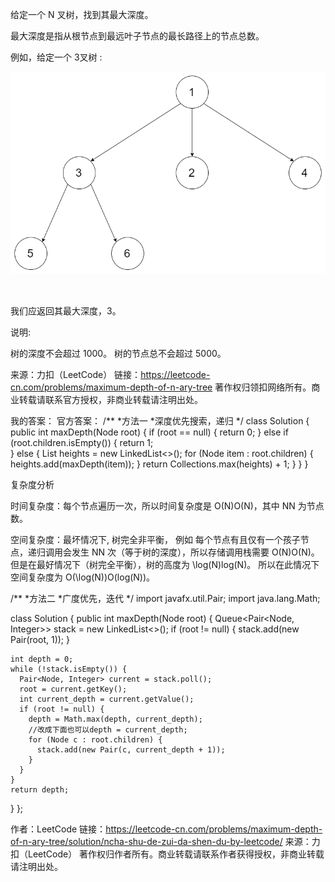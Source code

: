 给定一个 N 叉树，找到其最大深度。

最大深度是指从根节点到最远叶子节点的最长路径上的节点总数。

例如，给定一个 3叉树 :

![image](https://github.com/kaishuideweidao/LeetCode/blob/master/1.jpg)



 

我们应返回其最大深度，3。

说明:

树的深度不会超过 1000。
树的节点总不会超过 5000。

来源：力扣（LeetCode）
链接：https://leetcode-cn.com/problems/maximum-depth-of-n-ary-tree
著作权归领扣网络所有。商业转载请联系官方授权，非商业转载请注明出处。

我的答案：
官方答案：
/**
*方法一
*深度优先搜索，递归
*/
class Solution {
  public int maxDepth(Node root) {
    if (root == null) {
      return 0;
    } else if (root.children.isEmpty()) {
      return 1;  
    } else {
      List<Integer> heights = new LinkedList<>();
      for (Node item : root.children) {
        heights.add(maxDepth(item)); 
      }
      return Collections.max(heights) + 1;
    }
  }
}

复杂度分析

时间复杂度：每个节点遍历一次，所以时间复杂度是 O(N)O(N)，其中 NN 为节点数。

空间复杂度：最坏情况下, 树完全非平衡，
例如 每个节点有且仅有一个孩子节点，递归调用会发生 NN 次（等于树的深度），所以存储调用栈需要 O(N)O(N)。
但是在最好情况下（树完全平衡），树的高度为 \log(N)log(N)。
所以在此情况下空间复杂度为 O(\log(N))O(log(N))。


/**
*方法二
*广度优先，迭代
*/
import javafx.util.Pair;
import java.lang.Math;

class Solution {
  public int maxDepth(Node root) {
    Queue<Pair<Node, Integer>> stack = new LinkedList<>();
    if (root != null) {
      stack.add(new Pair(root, 1));
    }

    int depth = 0;
    while (!stack.isEmpty()) {
      Pair<Node, Integer> current = stack.poll();
      root = current.getKey();
      int current_depth = current.getValue();
      if (root != null) {
        depth = Math.max(depth, current_depth);
        //改成下面也可以depth = current_depth;
        for (Node c : root.children) {
          stack.add(new Pair(c, current_depth + 1));    
        }
      }
    }
    return depth;
  }
};

作者：LeetCode
链接：https://leetcode-cn.com/problems/maximum-depth-of-n-ary-tree/solution/ncha-shu-de-zui-da-shen-du-by-leetcode/
来源：力扣（LeetCode）
著作权归作者所有。商业转载请联系作者获得授权，非商业转载请注明出处。
